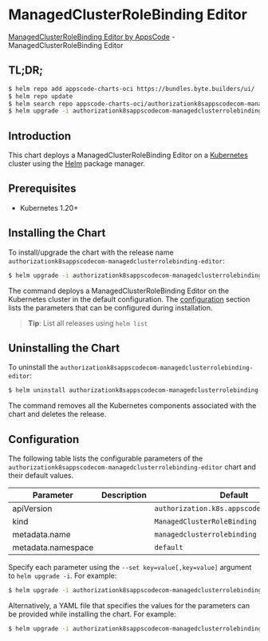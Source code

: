 # ManagedClusterRoleBinding Editor

[ManagedClusterRoleBinding Editor by AppsCode](https://appscode.com) - ManagedClusterRoleBinding Editor

## TL;DR;

```bash
$ helm repo add appscode-charts-oci https://bundles.byte.builders/ui/
$ helm repo update
$ helm search repo appscode-charts-oci/authorizationk8sappscodecom-managedclusterrolebinding-editor --version=v0.12.0
$ helm upgrade -i authorizationk8sappscodecom-managedclusterrolebinding-editor appscode-charts-oci/authorizationk8sappscodecom-managedclusterrolebinding-editor -n default --create-namespace --version=v0.12.0
```

## Introduction

This chart deploys a ManagedClusterRoleBinding Editor on a [Kubernetes](http://kubernetes.io) cluster using the [Helm](https://helm.sh) package manager.

## Prerequisites

- Kubernetes 1.20+

## Installing the Chart

To install/upgrade the chart with the release name `authorizationk8sappscodecom-managedclusterrolebinding-editor`:

```bash
$ helm upgrade -i authorizationk8sappscodecom-managedclusterrolebinding-editor appscode-charts-oci/authorizationk8sappscodecom-managedclusterrolebinding-editor -n default --create-namespace --version=v0.12.0
```

The command deploys a ManagedClusterRoleBinding Editor on the Kubernetes cluster in the default configuration. The [configuration](#configuration) section lists the parameters that can be configured during installation.

> **Tip**: List all releases using `helm list`

## Uninstalling the Chart

To uninstall the `authorizationk8sappscodecom-managedclusterrolebinding-editor`:

```bash
$ helm uninstall authorizationk8sappscodecom-managedclusterrolebinding-editor -n default
```

The command removes all the Kubernetes components associated with the chart and deletes the release.

## Configuration

The following table lists the configurable parameters of the `authorizationk8sappscodecom-managedclusterrolebinding-editor` chart and their default values.

|     Parameter      | Description |                       Default                        |
|--------------------|-------------|------------------------------------------------------|
| apiVersion         |             | <code>authorization.k8s.appscode.com/v1alpha1</code> |
| kind               |             | <code>ManagedClusterRoleBinding</code>               |
| metadata.name      |             | <code>managedclusterrolebinding</code>               |
| metadata.namespace |             | <code>default</code>                                 |


Specify each parameter using the `--set key=value[,key=value]` argument to `helm upgrade -i`. For example:

```bash
$ helm upgrade -i authorizationk8sappscodecom-managedclusterrolebinding-editor appscode-charts-oci/authorizationk8sappscodecom-managedclusterrolebinding-editor -n default --create-namespace --version=v0.12.0 --set apiVersion=authorization.k8s.appscode.com/v1alpha1
```

Alternatively, a YAML file that specifies the values for the parameters can be provided while
installing the chart. For example:

```bash
$ helm upgrade -i authorizationk8sappscodecom-managedclusterrolebinding-editor appscode-charts-oci/authorizationk8sappscodecom-managedclusterrolebinding-editor -n default --create-namespace --version=v0.12.0 --values values.yaml
```

